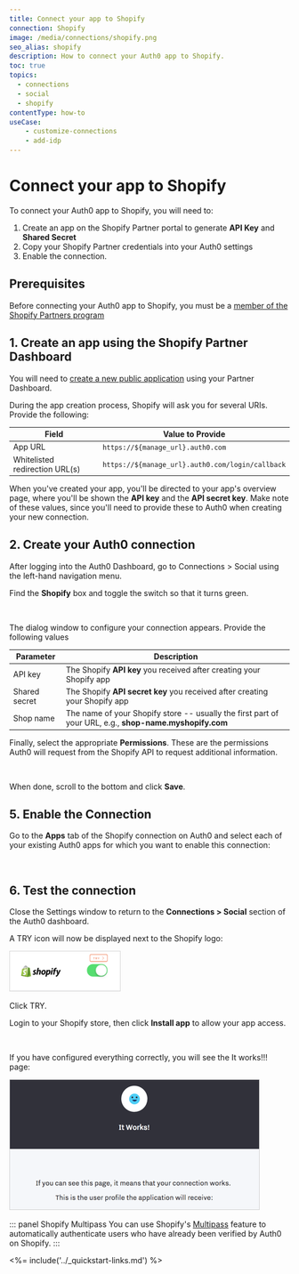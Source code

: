 ```yaml
---
title: Connect your app to Shopify
connection: Shopify
image: /media/connections/shopify.png
seo_alias: shopify
description: How to connect your Auth0 app to Shopify.
toc: true
topics:
  - connections
  - social
  - shopify
contentType: how-to
useCase:
    - customize-connections
    - add-idp
---
```

# Connect your app to Shopify

To connect your Auth0 app to Shopify, you will need to:

1. Create an app on the Shopify Partner portal to generate  **API Key** and **Shared Secret**
1. Copy your Shopify Partner credentials into your Auth0 settings
1. Enable the connection.

## Prerequisites

Before connecting your Auth0 app to Shopify, you must be a [member of the Shopify Partners program](https://www.shopify.com/partners)

## 1. Create an app using the Shopify Partner Dashboard

You will need to [create a new public application](https://help.shopify.com/en/api/getting-started/authentication/public-authentication#generate-credentials-from-your-partner-dashboard) using your Partner Dashboard.

During the app creation process, Shopify will ask you for several URIs. Provide the following:

| Field | Value to Provide |
| - | - |
| App URL | `https://${manage_url}.auth0.com` |
| Whitelisted redirection URL(s) | `https://${manage_url}.auth0.com/login/callback` |

When you've created your app, you'll be directed to your app's overview page, where you'll be shown the **API key** and the **API secret key**. Make note of these values, since you'll need to provide these to Auth0 when creating your new connection.

## 2. Create your Auth0 connection

After logging into the Auth0 Dashboard, go to Connections > Social using the left-hand navigation menu.

Find the **Shopify** box and toggle the switch so that it turns green.

![]()

The dialog window to configure your connection appears. Provide the following values

| Parameter | Description |
| - | - |
| API key | The Shopify **API key** you received after creating your Shopify app |
| Shared secret | The Shopify **API secret key** you received after creating your Shopify app |
| Shop name | The name of your Shopify store -- usually the first part of your URL, e.g., **shop-name.myshopify.com**

Finally, select the appropriate **Permissions**. These are the permissions Auth0 will request from the Shopify API to request additional information.

![]()

When done, scroll to the bottom and click **Save**.

## 5. Enable the Connection

Go to the **Apps** tab of the Shopify connection on Auth0 and select each of your existing Auth0 apps for which you want to enable this connection:

![]()

## 6. Test the connection

Close the Settings window to return to the **Connections > Social** section of the Auth0 dashboard.

A TRY icon will now be displayed next to the Shopify logo:

![](/media/articles/connections/social/shopify/shopify-devportal-7.png)

Click TRY.

Login to your Shopify store, then click **Install app** to allow your app access.

![]()

If you have configured everything correctly, you will see the It works!!! page:

![](/media/articles/connections/social/shopify/shopify-devportal-9.png)

::: panel Shopify Multipass
You can use Shopify's [Multipass](https://help.shopify.com/api/reference/multipass) feature to automatically authenticate users who have already been verified by Auth0 on Shopify.
:::

<%= include('../_quickstart-links.md') %>